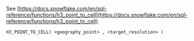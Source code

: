 See [https://docs.snowflake.com/en/sql-reference/functions/h3_point_to_cell](https://docs.snowflake.com/en/sql-reference/functions/h3_point_to_cell)
```
H3_POINT_TO_CELL( <geography_point> , <target_resolution> )
```
